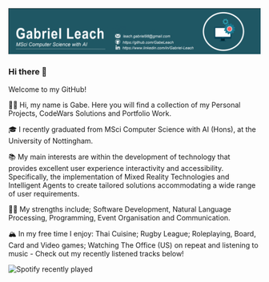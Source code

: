 <img src="https://raw.githubusercontent.com/GabeLeach/GabeLeach/master/BANNER.png" alt="banner">


### Hi there 👋

Welcome to my GitHub!

👋🏽 Hi, my name is Gabe. Here you will find a collection of my Personal Projects, CodeWars Solutions and Portfolio Work.

🎓 I recently graduated from MSci Computer Science with AI (Hons), at the University of Nottingham.

📚 My main interests are within the development of technology that provides excellent user experience interactivity and accessibility. Specifically, the implementation of Mixed Reality Technologies and Intelligent Agents to create tailored solutions accommodating a wide range of user requirements. 

💪🏽 My strengths include; Software Development, Natural Language Processing, Programming, Event Organisation and Communication.

🏔 In my free time I enjoy: Thai Cuisine; Rugby League; Roleplaying, Board, Card and Video games; Watching The Office (US) on repeat and listening to music - Check out my recently listened tracks below!

![Spotify recently played](https://spotify-recently-played-readme.vercel.app/api?user=labegeach&width=600)



